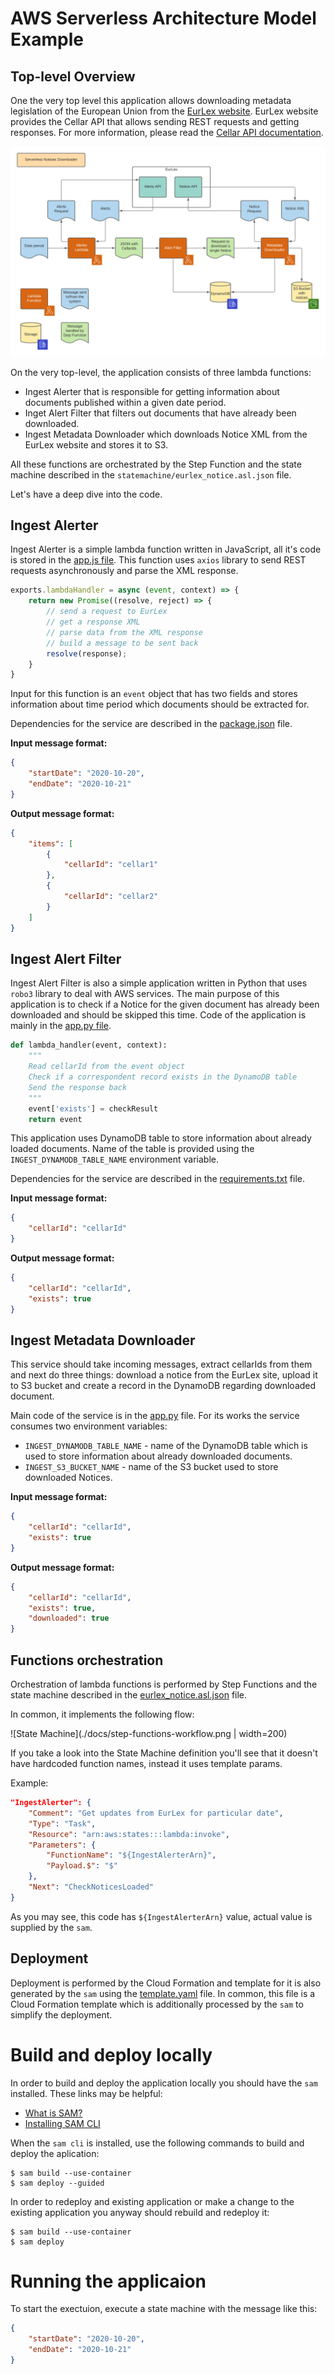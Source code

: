 # AWS Serverless Architecture Model Example

## Top-level Overview

One the very top level this application allows downloading metadata legislation of the European Union from the [EurLex website](https://eur-lex.europa.eu/). EurLex website provides the Cellar API that allows sending REST requests and getting responses. For more information, please read the [Cellar API documentation](https://op.europa.eu/en/publication-detail/-/publication/50ecce27-857e-11e8-ac6a-01aa75ed71a1/language-en/format-PDF/source-73059305).

![Top-level arcthitecture](./docs/overall-architecture.png)

On the very top-level, the application consists of three lambda functions: 

* Ingest Alerter that is responsible for getting information about documents published within a given date period. 
* Inget Alert Filter that filters out documents that have already been downloaded. 
* Ingest Metadata Downloader which downloads Notice XML from the EurLex website and stores it to S3. 

All these functions are orchestrated by the Step Function and the state machine described in the `statemachine/eurlex_notice.asl.json` file. 

Let's have a deep dive into the code. 

## Ingest Alerter

Ingest Alerter is a simple lambda function written in JavaScript, all it's code is stored in the [app.js file](./functions/ingest-alerter/app.js). This function uses `axios` library to send REST requests asynchronously and parse the XML response. 

```javascript
exports.lambdaHandler = async (event, context) => {
    return new Promise((resolve, reject) => {
        // send a request to EurLex
        // get a response XML
        // parse data from the XML response
        // build a message to be sent back
        resolve(response);
    }
}
```

Input for this function is an `event` object that has two fields and stores information about time period which documents should be extracted for. 

Dependencies for the service are described in the [package.json](./functions/ingest-alerter/package.json) file.

**Input message format:**

```json
{
    "startDate": "2020-10-20",
    "endDate": "2020-10-21"
}
```

**Output message format:**

```json
{
    "items": [
        {
            "cellarId": "cellar1"
        },
        {
            "cellarId": "cellar2"
        }
    ]
}
```

## Ingest Alert Filter

Ingest Alert Filter is also a simple application written in Python that uses `robo3` library to deal with AWS services. The main purpose of this application is to check if a Notice for the given document has already been downloaded and should be skipped this time. Code of the application is mainly in the [app.py file](./functions/ingest-alert-filter/app.py).

```python
def lambda_handler(event, context):
    """
    Read cellarId from the event object
    Check if a correspondent record exists in the DynamoDB table
    Send the response back
    """
    event['exists'] = checkResult
    return event
```

This application uses DynamoDB table to store information about already loaded documents. Name of the table is provided using the `INGEST_DYNAMODB_TABLE_NAME` environment variable.

Dependencies for the service are described in the [requirements.txt](./functions/ingest-alert-filter/requirements.txt) file.

**Input message format:**

```json
{
    "cellarId": "cellarId"
}
```

**Output message format:**

```json
{
    "cellarId": "cellarId",
    "exists": true
}
```

## Ingest Metadata Downloader

This service should take incoming messages, extract cellarIds from them and next do three things: download a notice from the EurLex site, upload it to S3 bucket and create a record in the DynamoDB regarding downloaded document. 

Main code of the service is in the [app.py](./functions/ingest-metadata-downloader/app.py) file. For its works the service consumes two environment variables:

* `INGEST_DYNAMODB_TABLE_NAME` - name of the DynamoDB table which is used to store information about already downloaded documents.
* `INGEST_S3_BUCKET_NAME` - name of the S3 bucket used to store downloaded Notices. 

**Input message format:**

```json
{
    "cellarId": "cellarId",
    "exists": true
}
```

**Output message format:**

```json
{
    "cellarId": "cellarId",
    "exists": true,
    "downloaded": true
}
```

## Functions orchestration

Orchestration of lambda functions is performed by Step Functions and the state machine described in the [eurlex_notice.asl.json](./statemachine/eurlex_notice.asl.json) file.

In common, it implements the following flow:

![State Machine](./docs/step-functions-workflow.png | width=200)

If you take a look into the State Machine definition you'll see that it doesn't have hardcoded function names, instead it uses template params. 

Example:

```json
"IngestAlerter": {
    "Comment": "Get updates from EurLex for particular date",
    "Type": "Task",
    "Resource": "arn:aws:states:::lambda:invoke",
    "Parameters": {
        "FunctionName": "${IngestAlerterArn}",
        "Payload.$": "$"
    },
    "Next": "CheckNoticesLoaded"
}
```

As you may see, this code has `${IngestAlerterArn}` value, actual value is supplied by the `sam`. 

## Deployment

Deployment is performed by the Cloud Formation and template for it is also generated by the `sam` using the [template.yaml](./template.yaml) file. In common, this file is a Cloud Formation template which is additionally processed by the `sam` to simplify the deployment. 

# Build and deploy locally

In order to build and deploy the application locally you should have the `sam` installed. These links may be helpful:

* [What is SAM?](https://docs.aws.amazon.com/serverless-application-model/latest/developerguide/what-is-sam.html)
* [Installing SAM CLI](https://docs.aws.amazon.com/serverless-application-model/latest/developerguide/serverless-sam-cli-install.html)

When the `sam cli` is installed, use the following commands to build and deploy the aplication: 

```shell
$ sam build --use-container
$ sam deploy --guided
```

In order to redeploy and existing application or make a change to the existing application you anyway should rebuild and redeploy it: 

```shell
$ sam build --use-container
$ sam deploy
```

# Running the applicaion

To start the exectuion, execute a state machine with the message like this:

```json
{
    "startDate": "2020-10-20",
    "endDate": "2020-10-21"
}
```